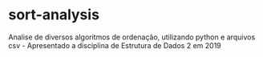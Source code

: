# sort-analysis
Analise de diversos algoritmos de ordenação, utilizando python e arquivos csv - Apresentado a disciplina de Estrutura de Dados 2 em 2019 
